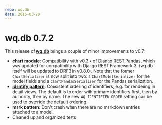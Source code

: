 ```yaml
---
repo: wq.db
date: 2015-03-20
---
```


# wq.db 0.7.2

This release of [**wq.db**](https://wq.io/wq.db) brings a couple of minor improvements to v0.7:
- [**chart module**](https://wq.io/docs/chart): Compatibility with v0.3.x of [Django REST Pandas](https://github.com/wq/django-rest-pandas), which was updated for compatibility with Django REST Framework 3.  (wq.db itself will be updated to DRF3 in v0.8.0).  Note that the former `ChartSerializer` is now split into two: a `ChartModelSerializer` for the model fields and a `ChartPandasSerializer` for the Pandas serialization.
- [**identify pattern**](https://wq.io/docs/identify): Consistent ordering of identifiers, e.g. for rendering in detail views.  The default is to order with primary identifiers first, then by authority, then by name.  The new `WQ_IDENTIFIER_ORDER` setting can be used to override the default ordering.
- [**mark pattern**](https://wq.io/docs/markdown): Don't crash when there are no markdown entries attached to a model.
- Cleaned up and organized tests
